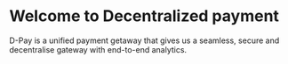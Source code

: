 # Welcome to Decentralized payment

D-Pay is a unified payment getaway that gives us a seamless, secure and decentralise gateway with end-to-end analytics.
